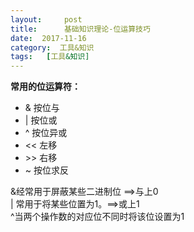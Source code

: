 ```yaml
---
layout:     post
title:      基础知识理论-位运算技巧
date:  2017-11-16
category:  工具&知识
tags:   [工具&知识]
---
```

**常用的位运算符：**
- &     按位与
- |       按位或
- ^     按位异或
- <<   左移
- \>\>   右移
- ~     按位求反

&经常用于屏蔽某些二进制位 ==>与上0  
 | 常用于将某些位置为1。==>或上1  
^当两个操作数的对应位不同时将该位设置为1
